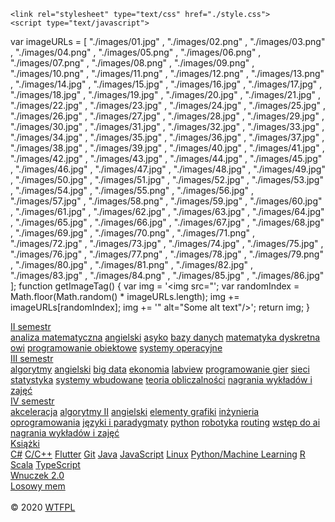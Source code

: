 <!DOCTYPE html>
<!-- saved from url=(0040)http://liza.umcs.lublin.pl/~styda/site/ -->
<html><head><meta http-equiv="Content-Type" content="text/html; charset=UTF-8">
	<title>Stronka</title>
	
	<link rel="stylesheet" type="text/css" href="./style.css">
	<script type="text/javascript">
  var imageURLs = [
       "./images/01.jpg"
     , "./images/02.png"
	 , "./images/03.png"
	 , "./images/04.png"
	 , "./images/05.png"
	 , "./images/06.png"
	 , "./images/07.png"
	 , "./images/08.png"
	 , "./images/09.png"
	 , "./images/10.png"
	 , "./images/11.png"
	 , "./images/12.png"
	 , "./images/13.png"
	 , "./images/14.jpg"
	 , "./images/15.jpg"
	 , "./images/16.jpg"
	 , "./images/17.jpg"
	 , "./images/18.jpg"
	 , "./images/19.jpg"
	 , "./images/20.jpg"
	 , "./images/21.jpg"
	 , "./images/22.jpg"
	 , "./images/23.jpg"
	 , "./images/24.jpg"
	 , "./images/25.jpg"
	 , "./images/26.jpg"
	 , "./images/27.jpg"
	 , "./images/28.jpg"
	 , "./images/29.jpg"
	 , "./images/30.jpg"
	 , "./images/31.jpg"
	 , "./images/32.jpg"
	 , "./images/33.jpg"
	 , "./images/34.jpg"
	 , "./images/35.jpg"
	 , "./images/36.jpg"
	 , "./images/37.jpg"
	 , "./images/38.jpg"
	 , "./images/39.jpg"
	 , "./images/40.jpg"
	 , "./images/41.jpg"
	 , "./images/42.jpg"
	 , "./images/43.jpg"
	 , "./images/44.jpg"
	 , "./images/45.jpg"
	 , "./images/46.jpg"
	 , "./images/47.jpg"
	 , "./images/48.jpg"
	 , "./images/49.jpg"
	 , "./images/50.jpg"
	 , "./images/51.jpg"
	 , "./images/52.jpg"
	 , "./images/53.jpg"
	 , "./images/54.jpg"
	 , "./images/55.png"
	 , "./images/56.jpg"
	 , "./images/57.jpg"
	 , "./images/58.png"
	 , "./images/59.jpg"
	 , "./images/60.jpg"
	 , "./images/61.jpg"
	 , "./images/62.jpg"
	 , "./images/63.jpg"
	 , "./images/64.jpg"
	 , "./images/65.jpg"
	 , "./images/66.jpg"
	 , "./images/67.jpg"
	 , "./images/68.jpg"
	 , "./images/69.jpg"
	 , "./images/70.png"
	 , "./images/71.png"
	 , "./images/72.jpg"
	 , "./images/73.jpg"
	 , "./images/74.jpg"
	 , "./images/75.jpg"
	 , "./images/76.jpg"
	 , "./images/77.png"
	 , "./images/78.jpg"
	 , "./images/79.png"
	 , "./images/80.jpg"
	 , "./images/81.png"
	 , "./images/82.jpg"
	 , "./images/83.jpg"
	 , "./images/84.png"
	 , "./images/85.jpg"
	 , "./images/86.jpg"
  ];
  function getImageTag() {
    var img = '<img src=\"';
    var randomIndex = Math.floor(Math.random() * imageURLs.length);
    img += imageURLs[randomIndex];
    img += '\" alt=\"Some alt text\"/>';
    return img;
  }
</script>
</head>
<body>
		<div class="dropdown">
			<div class="but">
				<div class="butt">
					<a href="https://drive.google.com/open?id=11ATOeJwfC1JT83dYA5zbjGzvO_g-ddAJ" target="_blank">II semestr</a>
				</div>
			</div>
			<div class="dropdown-content">
				<a href="https://drive.google.com/open?id=12AzjCXHnS4GKQPhLXT77KGqCtaFHgFur" target="_blank">analiza matematyczna</a>
				<a href="https://drive.google.com/open?id=10GsFPKuZlvkk38hOg3rEm6OR2u0InCb8" target="_blank">angielski</a>
				<a href="https://drive.google.com/open?id=1shK3bC7ZO-gQ8gZBac6GRJ9x1xF3ECzO" target="_blank">asyko</a>
				<a href="https://drive.google.com/open?id=1A4RBQkVtnUSO3iyO7uhf2wDYnNAgDM1W" target="_blank">bazy danych</a>
				<a href="https://drive.google.com/open?id=1OB6j4CXOlkhSxSFx9xrTLw6DL_RTi-9Z" target="_blank">matematyka dyskretna</a>
				<a href="https://drive.google.com/open?id=1hWGUgQBxI-gPl-rZTe8VoTyMPKHhMbHY" target="_blank">owi</a>
				<a href="https://github.com/s-tyda/Programowanko" target="_blank">programowanie obiektowe</a>
				<a href="https://drive.google.com/open?id=1NSrgnc6fJQXkd9BZgzhvoBEGyvNhScy9" target="_blank">systemy operacyjne</a>
			</div>
		</div>
		<div class="dropdown">
			<div class="but">
				<div class="butt">
					<a href="https://drive.google.com/open?id=1PQzrRbmJ1EIjaZi6rA3mN0XwIjhdG7Cw" target="_blank">III semestr</a>
				</div>
			</div>
			<div class="dropdown-content">
				<a href="https://drive.google.com/open?id=1vUt2RjJIbfmxH5W7bbWRDDV6FGELq0q7" target="_blank">algorytmy</a>
				<a href="https://drive.google.com/open?id=19v2IJHVPd6F-TDjYR3f9ZCiOZkNshENX" target="_blank">angielski</a>
				<a href="https://drive.google.com/open?id=1nA6n0g0o-vW5JLWM1zd38Y2QXBOfiTGu" target="_blank">big data</a>
				<a href="https://drive.google.com/open?id=135nJoAqS9hBLCBguYPfjSvidYUF1m4GW" target="_blank">ekonomia</a>
				<a href="https://drive.google.com/open?id=1g6_rzMB1GzGhcJ3ndj2o4uB3cdPD96gG" target="_blank">labview</a>
				<a href="https://drive.google.com/open?id=1PvapJ7xyQc2YPdtOfXKh5Y6HEyAujDs1" target="_blank">programowanie gier</a>
				<a href="https://drive.google.com/open?id=1fNH9G1KjxLQLBcQZWTkfvMpl6WyxGO-F" target="_blank">sieci</a>
				<a href="https://drive.google.com/open?id=1lffQfxOtUHpWHv1ExqpyShnApybrolUC" target="_blank">statystyka</a>
				<a href="https://drive.google.com/open?id=1d0wRntvXLUbMIbLJKYMIfz22Qffxtws7" target="_blank">systemy wbudowane</a>
				<a href="https://drive.google.com/open?id=1TGSzCNI-u-2PxgM17pSDfzwOEAVvmZDD" target="_blank">teoria obliczalności</a>
				<a href="https://drive.google.com/open?id=1u_SmCfCOrUaVxg0yDn8GWGE9udPh6kVB6SaypRMqxas" target="_blank">nagrania wykładów i zajęć</a>
			</div>
		</div>
		<div class="dropdown">
			<div class="but">
				<div class="butt">
					<a href="https://drive.google.com/open?id=1ogCbzQWwai4OGf5V2YErBX1sHzbIFBq0" target="_blank">IV semestr</a>
				</div>
			</div>
			<div class="dropdown-content">
				<a href="https://drive.google.com/open?id=1CaiI9avynAYLcLvG59l0gVC67kULa0HN" target="_blank">akceleracja</a>
				<a href="https://drive.google.com/open?id=1CMNpV-gYp1FGh1qxwYfUobGkWPRSdJSX" target="_blank">algorytmy II</a>
				<a href="https://drive.google.com/open?id=1Cc1rRwZ9bYM2RBPy1KXIx_P1meOznv7M" target="_blank">angielski</a>
				<a href="https://drive.google.com/open?id=1CXrSu2rzOGZFpePns1Nalu5yvnhPmwWO" target="_blank">elementy grafiki</a>
				<a href="https://drive.google.com/open?id=1COkiV1IyzeaQZOhmNXLBY1AJOJd2_hd9" target="_blank">inżynieria oprogramowania</a>
				<a href="https://drive.google.com/open?id=1CRLw-RqCizNpNKv69bASVjzAa4_YujnH" target="_blank">języki i paradygmaty</a>
				<a href="https://drive.google.com/open?id=1Ca8htPLXyVgNJEjt_ySNJlTDoKAbYb1T" target="_blank">python</a>
				<a href="https://drive.google.com/open?id=1CbpUXqYyCGC9HkuqxvBYg82XvZfkKuPe" target="_blank">robotyka</a>
				<a href="https://drive.google.com/open?id=1CabbJj_3PEY6YQudSdf_JUWTJdiZ8itG" target="_blank">routing</a>
				<a href="https://drive.google.com/open?id=1CVxtq0hXYyV7GT6AInfTvnJsrM51fRRu" target="_blank">wstęp do ai</a>
				<a href="https://drive.google.com/open?id=1PJRYfphbTBUgJaC9G4GF2dLdjV8HXqPW1gHVQFgmBY4" target="_blank">nagrania wykładów i zajęć</a>
			</div>
		</div>
		<div class="dropdown">
			<div class="but">
				<div class="butt">
					<a href="https://drive.google.com/open?id=1quZ6YHewCejI3JV26Gus4q75NFbHy9Qs" target="_blank">Książki</a>
				</div>
			</div>
			<div class="dropdown-content">
				<a href="https://drive.google.com/open?id=1s5Ei2hgfNMF8tKhN93_wiZ7Rh9bPfkud" target="_blank">C#</a>
				<a href="https://drive.google.com/open?id=1JSAejWwnOl8wVjWxNbNrpac_bi4YbM93" target="_blank">C/C++</a>
				<a href="https://drive.google.com/open?id=1MY9l5bdmsOJ82B9ev86fgjc6UaUleW7E" target="_blank">Flutter</a>
				<a href="https://drive.google.com/open?id=1CF8q6DxPovkEcx4lAk48uqB7auSs1kWR" target="_blank">Git</a>
				<a href="https://drive.google.com/open?id=1R0Iv52F8ltdXjnduDyGuGOrS8k3Y3bHm" target="_blank">Java</a>
				<a href="https://drive.google.com/open?id=1quxT3YIXkeiWmpxe8HjgYOaAJEjl4i5Z" target="_blank">JavaScript</a>
				<a href="https://drive.google.com/open?id=1rI7bSfbZZBgUPRHDVT4xaqx7oU6o-R2C" target="_blank">Linux</a>
				<a href="https://drive.google.com/open?id=1-NLxoj_dev-FNkB-KR1dWWnEgNEQddBg" target="_blank">Python/Machine Learning</a>
				<a href="https://drive.google.com/open?id=1-Y3UHRXJ3pNldYFr6Gskc1jt9EyVP3DM" target="_blank">R</a>
				<a href="https://drive.google.com/open?id=1OIwhyHFkYnTpUGHXH6jZn3zX4n5bxtgs" target="_blank">Scala</a>
				<a href="https://drive.google.com/open?id=1mm4vWmXUczZVc0Tk41hcS31liM27nt6p" target="_blank">TypeScript</a>
			</div>
		</div>
		<div class="but">
			<div class="butt">
				<!--<a href="../index.html">Wnuczek 2.0</a>-->
				<a href="./site/index.html">Wnuczek 2.0</a>
			</div>
		</div>
		<div class="but">
			<div class="butt">
				<a href="">Losowy mem</a>
			</div>
		</div>
		<br>
		<!--<img src="./img.jpg" style="max-width: 100%; max-width: 100%; ">-->
		<script type="text/javascript">
			document.write(getImageTag());
		</script>
<footer>
	© 2020 <a href="./copyright.txt">WTFPL</a>
</footer><span id="sbmarwbthv5"></span></body></html>
